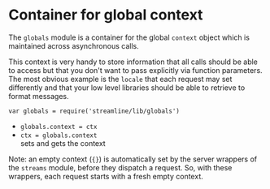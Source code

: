 
# Container for global context

The `globals` module is a container for the global `context` object which is maintained across
asynchronous calls.

This context is very handy to store information that all calls should be able to access
but that you don't want to pass explicitly via function parameters. The most obvious example is
the `locale` that each request may set differently and that your low level libraries should
be able to retrieve to format messages.

`var globals = require('streamline/lib/globals')`

* `globals.context = ctx`
* `ctx = globals.context`  
  sets and gets the context

Note: an empty context (`{}`) is automatically set by the server wrappers of the `streams` module,
before they dispatch a request. So, with these wrappers, each request starts with a fresh empty context.
